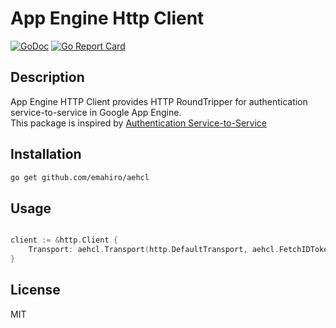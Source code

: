 # App Engine Http Client

[![GoDoc](https://godoc.org/github.com/emahiro/aehcl?status.svg)](https://godoc.org/github.com/emahiro/aehcl)
[![Go Report Card](https://goreportcard.com/badge/github.com/emahiro/aehcl)](https://goreportcard.com/report/github.com/emahiro/aehcl)

## Description

App Engine HTTP Client provides HTTP RoundTripper for authentication service-to-service in Google App Engine.  
This package is inspired by [Authentication Service-to-Service](https://cloud.google.com/run/docs/authenticating/service-to-service)

## Installation

```sh
go get github.com/emahiro/aehcl
```

## Usage

```go

client := &http.Client {
    Transport: aehcl.Transport(http.DefaultTransport, aehcl.FetchIDToken)
}

```

## License

MIT
